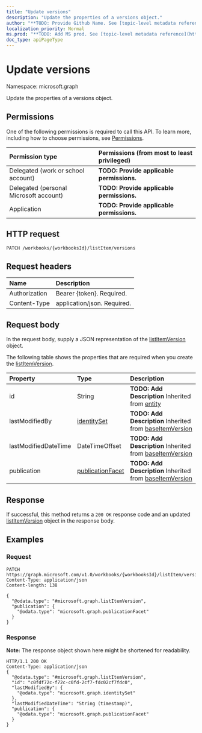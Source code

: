 ```yaml
---
title: "Update versions"
description: "Update the properties of a versions object."
author: "**TODO: Provide Github Name. See [topic-level metadata reference](https://msgo.azurewebsites.net/add/document/guidelines/metadata.html#topic-level-metadata)**"
localization_priority: Normal
ms.prod: "**TODO: Add MS prod. See [topic-level metadata reference](https://msgo.azurewebsites.net/add/document/guidelines/metadata.html#topic-level-metadata)**"
doc_type: apiPageType
---
```


# Update versions

Namespace: microsoft.graph

Update the properties of a versions object.

## Permissions
One of the following permissions is required to call this API. To learn more, including how to choose permissions, see [Permissions](/concepts/permissions-reference.md).

|Permission type|Permissions (from most to least privileged)|
|:---|:---|
|Delegated (work or school account)|**TODO: Provide applicable permissions.**|
|Delegated (personal Microsoft account)|**TODO: Provide applicable permissions.**|
|Application|**TODO: Provide applicable permissions.**|

## HTTP request

<!-- {
  "blockType": "ignored"
}
-->
``` http
PATCH /workbooks/{workbooksId}/listItem/versions
```

## Request headers
|Name|Description|
|:---|:---|
|Authorization|Bearer {token}. Required.|
|Content-Type|application/json. Required.|

## Request body
In the request body, supply a JSON representation of the [listItemVersion](../resources/listitemversion.md) object.

The following table shows the properties that are required when you create the [listItemVersion](../resources/listitemversion.md).

|Property|Type|Description|
|:---|:---|:---|
|id|String|**TODO: Add Description** Inherited from [entity](../resources/entity.md)|
|lastModifiedBy|[identitySet](../resources/identityset.md)|**TODO: Add Description** Inherited from [baseItemVersion](../resources/baseitemversion.md)|
|lastModifiedDateTime|DateTimeOffset|**TODO: Add Description** Inherited from [baseItemVersion](../resources/baseitemversion.md)|
|publication|[publicationFacet](../resources/publicationfacet.md)|**TODO: Add Description** Inherited from [baseItemVersion](../resources/baseitemversion.md)|



## Response

If successful, this method returns a `200 OK` response code and an updated [listItemVersion](../resources/listitemversion.md) object in the response body.

## Examples

### Request
<!-- {
  "blockType": "request",
  "name": "update_versions"
}
-->
``` http
PATCH https://graph.microsoft.com/v1.0/workbooks/{workbooksId}/listItem/versions
Content-Type: application/json
Content-length: 138

{
  "@odata.type": "#microsoft.graph.listItemVersion",
  "publication": {
    "@odata.type": "microsoft.graph.publicationFacet"
  }
}
```


### Response
**Note:** The response object shown here might be shortened for readability.
<!-- {
  "blockType": "response",
  "truncated": true
}
-->
``` http
HTTP/1.1 200 OK
Content-Type: application/json
{
  "@odata.type": "#microsoft.graph.listItemVersion",
  "id": "c0fdf72c-f72c-c0fd-2cf7-fdc02cf7fdc0",
  "lastModifiedBy": {
    "@odata.type": "microsoft.graph.identitySet"
  },
  "lastModifiedDateTime": "String (timestamp)",
  "publication": {
    "@odata.type": "microsoft.graph.publicationFacet"
  }
}
```

